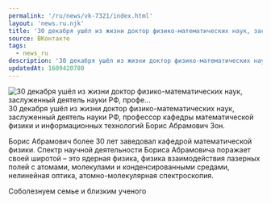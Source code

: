 ```yaml
---
permalink: '/ru/news/vk-7321/index.html'
layout: 'news.ru.njk'
title: '30 декабря ушёл из жизни доктор физико-математических наук, заслуженный деятель науки РФ, профе…'
source: ВКонтакте
tags:
  - news_ru
description: '30 декабря ушёл из жизни доктор физико-математических наук, заслуженный деятель науки РФ, профе…'
updatedAt: 1609420780
---
```

![30 декабря ушёл из жизни доктор физико-математических наук, заслуженный деятель науки РФ, профе…](https://sun9-40.userapi.com/impg/9kFN5uk2JoA4ySWwsYDe7KKwqwFOBq9VG9iGWA/cGG3cw6g0xs.jpg?size=241x350&quality=96&proxy=1&sign=1544d642ef1e1e8278231227c8c7a968&c_uniq_tag=cyUC08c3WkSd4rEXuz3EtcThIyhgEqvvgK4VZ9lKHFA&type=album)
30 декабря ушёл из жизни доктор физико-математических наук, заслуженный деятель науки РФ, профессор кафедры математической физики и информационных технологий Борис Абрамович Зон.

Борис Абрамович более 30 лет заведовал кафедрой математической физики. Спектр научной деятельности Бориса Абрамовича поражает своей широтой – это ядерная физика, физика взаимодействия лазерных полей с атомами, молекулами и конденсированными средами, нелинейная оптика, атомно-молекулярная спектроскопия. 
 
Соболезнуем семье и близким ученого